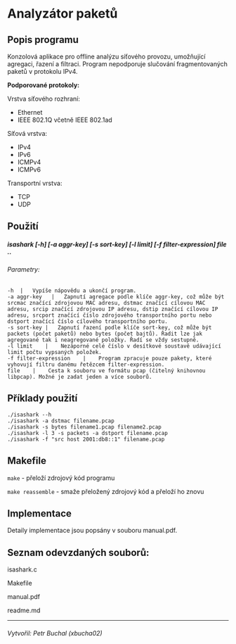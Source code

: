 Analyzátor paketů
====================
Popis programu
-----------
Konzolová aplikace pro offline analýzu síťového provozu, umožňující agregaci, řazení a filtraci. Program nepodporuje slučování fragmentovaných paketů v protokolu IPv4.

**Podporované protokoly:**

Vrstva síťového rozhraní:
* Ethernet
* IEEE 802.1Q včetně IEEE 802.1ad

Síťová vrstva:
* IPv4
* IPv6
* ICMPv4
* ICMPv6

Transportní vrstva:
* TCP
* UDP

Použití
-----
##### isashark [-h] [-a aggr-key] [-s sort-key] [-l limit] [-f filter-expression] file ..
###### Parametry: 

    -h  |   Vypíše nápovědu a ukončí program.
    -a aggr-key   |   Zapnutí agregace podle klíče aggr-key, což může být srcmac značící zdrojovou MAC adresu, dstmac značící cílovou MAC adresu, srcip značící zdrojovou IP adresu, dstip značící cílovou IP adresu, srcport značící číslo zdrojového transportního portu nebo dstport značící číslo cílového transportního portu.
    -s sort-key |   Zapnutí řazení podle klíče sort-key, což může být packets (počet paketů) nebo bytes (počet bajtů). Řadit lze jak agregované tak i neagregované položky. Řadí se vždy sestupně.
    -l limit    |    Nezáporné celé číslo v desítkové soustavě udávající limit počtu vypsaných položek.
    -f filter-expression    |    Program zpracuje pouze pakety, které vyhovují filtru danému řetězcem filter-expression. 
    file    |    Cesta k souboru ve formátu pcap (čitelný knihovnou libpcap). Možné je zadat jeden a více souborů.

Příklady použití
-----------------
    ./isashark --h
    ./isashark -a dstmac filename.pcap
    ./isashark -s bytes filename1.pcap filename2.pcap
    ./isashark -l 3 -s packets -a dstport filename.pcap
    ./isashark -f "src host 2001:db8::1" filename.pcap

Makefile
--------
`make`        - přeloží zdrojový kód programu

`make reassemble`    - smaže přeložený zdrojový kód a přeloží ho znovu

Implementace
-------------------------------------
Detaily implementace jsou popsány v souboru manual.pdf.

Seznam odevzdaných souborů:
---------------------------
isashark.c

Makefile

manual.pdf

readme.md

****

###### Vytvořil: Petr Buchal (xbucha02)